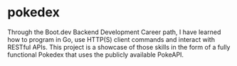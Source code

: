 # pokedex
Through the Boot.dev Backend Development Career path, I have learned how to program in Go, use HTTP(S) client commands and interact with RESTful APIs. This project is a showcase of those skills in the form of a fully functional Pokedex that uses the publicly available PokeAPI. 
